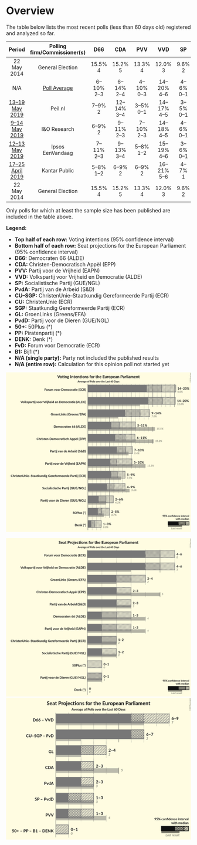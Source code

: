 # Overview

The table below lists the most recent polls (less than 60 days old) registered and analyzed so far.

| Period     | Polling firm/Commissioner(s) | D66 | CDA | PVV | VVD | SP | PvdA | CU–SGP | CU | SGP | GL | PvdD | 50+ | PP | DENK | FvD | B1 |
|:----------:|:----------------------------:|:--:|:--:|:--:|:--:|:--:|:--:|:--:|:--:|:--:|:--:|:--:|:--:|:--:|:--:|:--:|:--:|
| 22 May 2014 | General Election | 15.5% <br> 4 | 15.2% <br> 5 | 13.3% <br> 4 | 12.0% <br> 3 | 9.6% <br> 2 | 9.4% <br> 3 | 7.7% <br> 2 | 7.7% <br> 1 | 7.7% <br> 1 | 7.0% <br> 2 | 4.2% <br> 1 | 3.7% <br> 0 | 0.8% <br> 0 | 0.0% <br> 0 | 0.0% <br> 0 | 0.0% <br> 0 |
| N/A | [Poll Average](average.html) | 6–10% <br> 2–3 | 6–14% <br> 2–4 | 4–10% <br> 0–3 | 14–20% <br> 4–6 | 4–6% <br> 0–1 | 7–14% <br> 2–4 | 5–9% <br> 1–2 | N/A <br> N/A | N/A <br> N/A | 8–14% <br> 2–4 | 3–5% <br> 0–1 | 2–5% <br> 0–1 | N/A <br> N/A | 1–2% <br> 0 | 12–20% <br> 3–5 | N/A <br> N/A |
| [13–19 May 2019](2019-05-19-Peilnl.html) | Peil.nl | 7–9% <br> 2 | 12–14% <br> 3–4 | 3–5% <br> 0–1 | 14–17% <br> 4–5 | 3–5% <br> 0–1 | 12–14% <br> 4–5 | 7–9% <br> 2–3 | N/A <br> N/A | N/A <br> N/A | 7–9% <br> 2–3 | 4–5% <br> 1 | 2–4% <br> 0 | N/A <br> N/A | 2–3% <br> 0 | 14–17% <br> 4–5 | N/A <br> N/A |
| [9–14 May 2019](2019-05-14-IOResearch.html) | I&O Research | 6–9% <br> 2 | 9–11% <br> 2–3 | 7–10% <br> 2–3 | 14–18% <br> 4–5 | 4–6% <br> 0–1 | 11–14% <br> 3–4 | 6–8% <br> 1–2 | N/A <br> N/A | N/A <br> N/A | 11–14% <br> 3–4 | 3–5% <br> 0–1 | 3–4% <br> 0–1 | N/A <br> N/A | N/A <br> N/A | 12–15% <br> 3–4 | N/A <br> N/A |
| [12–13 May 2019](2019-05-13-Ipsos.html) | Ipsos <br> EenVandaag | 7–11% <br> 2–3 | 9–13% <br> 3–4 | 5–8% <br> 1–2 | 15–19% <br> 4–6 | 3–6% <br> 0–1 | 9–13% <br> 2–4 | 4–7% <br> 1–2 | N/A <br> N/A | N/A <br> N/A | 8–12% <br> 2–3 | 3–5% <br> 0–1 | 2–5% <br> 0–1 | N/A <br> N/A | 1–2% <br> 0 | 13–18% <br> 4–5 | N/A <br> N/A |
| [17–25 April 2019](2019-04-25-KantarPublic.html) | Kantar Public | 5–8% <br> 1–2 | 6–9% <br> 2 | 6–9% <br> 2 | 16–21% <br> 5–6 | 4–7% <br> 1 | 6–10% <br> 2 | 5–8% <br> 1–2 | N/A <br> N/A | N/A <br> N/A | 11–15% <br> 3–4 | 3–5% <br> 0–1 | 3–5% <br> 0–1 | N/A <br> N/A | 1–2% <br> 0 | 16–21% <br> 5–6 | N/A <br> N/A |
| 22 May 2014 | General Election | 15.5% <br> 4 | 15.2% <br> 5 | 13.3% <br> 4 | 12.0% <br> 3 | 9.6% <br> 2 | 9.4% <br> 3 | 7.7% <br> 2 | 7.7% <br> 1 | 7.7% <br> 1 | 7.0% <br> 2 | 4.2% <br> 1 | 3.7% <br> 0 | 0.8% <br> 0 | 0.0% <br> 0 | 0.0% <br> 0 | 0.0% <br> 0 |

Only polls for which at least the sample size has been published are included in the table above.

**Legend:**
+ **Top half of each row:** Voting intentions (95% confidence interval)
+ **Bottom half of each row:** Seat projections for the European Parliament (95% confidence interval)
+ **D66:** Democraten 66 (ALDE)
+ **CDA:** Christen-Democratisch Appèl (EPP)
+ **PVV:** Partij voor de Vrijheid (EAPN)
+ **VVD:** Volkspartij voor Vrijheid en Democratie (ALDE)
+ **SP:** Socialistische Partij (GUE/NGL)
+ **PvdA:** Partij van de Arbeid (S&D)
+ **CU–SGP:** ChristenUnie–Staatkundig Gereformeerde Partij (ECR)
+ **CU:** ChristenUnie (ECR)
+ **SGP:** Staatkundig Gereformeerde Partij (ECR)
+ **GL:** GroenLinks (Greens/EFA)
+ **PvdD:** Partij voor de Dieren (GUE/NGL)
+ **50+:** 50Plus (*)
+ **PP:** Piratenpartij (*)
+ **DENK:** Denk (*)
+ **FvD:** Forum voor Democratie (ECR)
+ **B1:** Bij1 (*)
+ **N/A (single party):** Party not included the published results
+ **N/A (entire row):** Calculation for this opinion poll not started yet


![Graph with voting intentions not yet produced](average.png "Voting Intentions")

![Graph with seats not yet produced](average-seats.png "Seats")
![Graph with coalitions seats not yet produced](average-coalitions-seats.png "Coalitions Seats")
